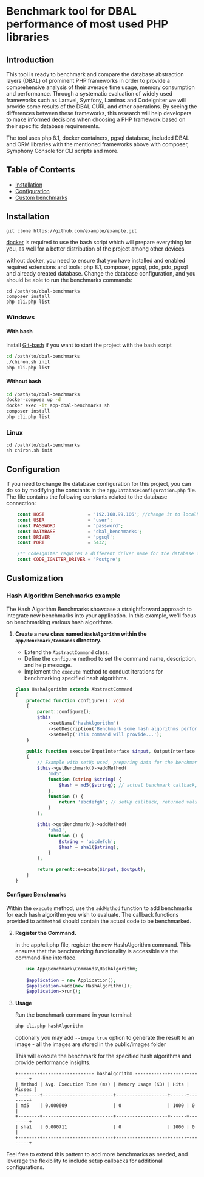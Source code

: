 # Benchmark tool for DBAL performance of most used PHP libraries

## Introduction
This tool is ready to benchmark and compare the database abstraction layers (DBAL) of prominent PHP frameworks in order to provide a comprehensive analysis of their average time usage,
memory consumption and performance. Through a systematic evaluation of widely used frameworks such as Laravel, Symfony, Laminas and CodeIgniter we will provide some results of the DBAL CURL and other operations. By seeing the differences between these frameworks, this research will help developers
to make informed decisions when choosing a PHP framework based on their specific database requirements.

The tool uses php 8.1, docker containers, pgsql database, included DBAL and ORM libraries with the mentioned frameworks above with composer, Symphony Console for CLI scripts and more.

## Table of Contents

- [Installation](#installation)
- [Configuration](#configuration)
- [Custom benchmarks](#customization)

## Installation

`git clone https://github.com/example/example.git`

[docker](https://docs.docker.com/engine/install) is required to use the bash script which will prepare everything for you, as well for a better distribution of the project among other devices

without docker, you need to ensure that you have installed and enabled required extensions and tools:
php 8.1, composer, pgsql, pdo, pdo_pgsql and already created database. Change the database configuration, and you should be able to run the benchmarks commands:

```
cd /path/to/dbal-benchmarks
composer install
php cli.php list
```

### Windows
#### With bash
install [Git-bash](https://git-scm.com) if you want to start the project with the bash script

```bash
cd /path/to/dbal-benchmarks
./chiron.sh init 
php cli.php list
```
#### Without bash
```bash
cd /path/to/dbal-benchmarks
docker-compose up -d
docker exec -it app-dbal-benchmarks sh
composer install
php cli.php list
```

### Linux

```
cd /path/to/dbal-benchmarks
sh chiron.sh init
```
## Configuration

If you need to change the database configuration for this project, you can do so by modifying the constants in the `app/DatabaseConfiguration.php` file. The file contains the following constants related to the database connection:

```php
    const HOST                = '192.168.99.106'; //change it to localhost
    const USER                = 'user';
    const PASSWORD            = 'password';
    const DATABASE            = 'dbal_benchmarks';
    const DRIVER              = 'pgsql';
    const PORT                = 5432;

    /** CodeIgniter requires a different driver name for the database connection, refer to the documentation for more details */
    const CODE_IGNITER_DRIVER = 'Postgre';
```

## Customization

### Hash Algorithm Benchmarks example

The Hash Algorithm Benchmarks showcase a straightforward approach to integrate new benchmarks into your application. In this example, we'll focus on benchmarking various hash algorithms.

1. **Create a new class named `HashAlgorithm` within the `app/Benchmark/Commands` directory.**
    - Extend the `AbstractCommand` class.
    - Define the `configure` method to set the command name, description, and help message.
    - Implement the `execute` method to conduct iterations for benchmarking specified hash algorithms.

   ```php
   class HashAlgorithm extends AbstractCommand
   {
       protected function configure(): void
       {
           parent::configure();
           $this
               ->setName('hashAlgorithm')
               ->setDescription('Benchmark some hash algorithms performance.')
               ->setHelp('This command will provide...');
       }

       public function execute(InputInterface $input, OutputInterface $output): int
       {
           // Example with setUp used, preparing data for the benchmark
           $this->getBenchmark()->addMethod(
               'md5',
               function (string $string) {
                   $hash = md5($string); // actual benchmark callback, uses what is returned in setUp callback
               },
               function () {
                   return 'abcdefgh'; // setUp callback, returned value is used in actual benchmark callback
               }
           );

           $this->getBenchmark()->addMethod(
               'sha1',
               function () {
                   $string = 'abcdefgh';
                   $hash = sha1($string);
               }
           );

           return parent::execute($input, $output);
       }
   }
   ```

#### Configure Benchmarks

Within the `execute` method, use the `addMethod` function to add benchmarks for each hash algorithm you wish to evaluate. The callback functions provided to `addMethod` should contain the actual code to be benchmarked.

2. **Register the Command.**

    In the app/cli.php file, register the new HashAlgorithm command. This ensures that the benchmarking functionality is accessible via the command-line interface.

    ```php
        use App\Benchmark\Commands\HashAlgorithm;
        
        $application = new Application();
        $application->add(new HashAlgorithm());
        $application->run();
    ```

3. **Usage**

    Run the benchmark command in your terminal:
    ```bash
    php cli.php hashAlgorithm
    ```
   
   optionally you may add `--image true` option to generate the result to an image - all the images are stored in the public/images folder

    This will execute the benchmark for the specified hash algorithms and provide performance insights.
    
    ```plaintext
    +--------+------------------- hashAlgorithm ------------+------+--------+
    | Method | Avg. Execution Time (ms) | Memory Usage (KB) | Hits | Misses |
    +--------+--------------------------+-------------------+------+--------+
    | md5    | 0.000609                 | 0                 | 1000 | 0      |
    +--------+--------------------------+-------------------+------+--------+
    | sha1   | 0.000711                 | 0                 | 1000 | 0      |
    +--------+--------------------------+-------------------+------+--------+
    ```

Feel free to extend this pattern to add more benchmarks as needed, and leverage the flexibility to include setup callbacks for additional configurations.
